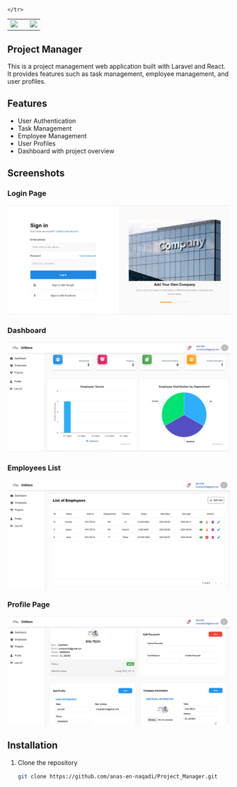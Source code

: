<table>
    <tr>
        <td>
            <a href="https://laravel.com"><img src="https://i.imgur.com/pBNT1yy.png" /></a>
        </td>
        <td>
            <a href="https://react.dev"><img src="data:image/svg+xml;base64,PHN2ZyB4bWxucz0iaHR0cDovL3d3dy53My5vcmcvMjAwMC9zdmciIHZpZXdCb3g9Ii0xMS41IC0xMC4yMzE3NCAyMyAyMC40NjM0OCI+CiAgPHRpdGxlPlJlYWN0IExvZ288L3RpdGxlPgogIDxjaXJjbGUgY3g9IjAiIGN5PSIwIiByPSIyLjA1IiBmaWxsPSIjNjFkYWZiIi8+CiAgPGcgc3Ryb2tlPSIjNjFkYWZiIiBzdHJva2Utd2lkdGg9IjEiIGZpbGw9Im5vbmUiPgogICAgPGVsbGlwc2Ugcng9IjExIiByeT0iNC4yIi8+CiAgICA8ZWxsaXBzZSByeD0iMTEiIHJ5PSI0LjIiIHRyYW5zZm9ybT0icm90YXRlKDYwKSIvPgogICAgPGVsbGlwc2Ugcng9IjExIiByeT0iNC4yIiB0cmFuc2Zvcm09InJvdGF0ZSgxMjApIi8+CiAgPC9nPgo8L3N2Zz4K" /></a>
        </td>
        <td>
            <a href="https://tailwindcss.com/"><img src="https://i.imgur.com/wdYXsgR.png" /></a>
        </td>

    </tr>
</table> 



## Project Manager

This is a project management web application built with Laravel and React. It provides features such as task management, employee management, and user profiles.

## Features

- User Authentication
- Task Management
- Employee Management
- User Profiles
- Dashboard with project overview

## Screenshots

### Login Page
![Login Page](https://github.com/anas-en-naqadi/Project_Manager/blob/main/screenshots/login.PNG)


### Dashboard
![Dashboard](https://github.com/anas-en-naqadi/Project_Manager/blob/main/screenshots/dashbord.PNG)

### Employees List
![Employees List](https://github.com/anas-en-naqadi/Project_Manager/blob/main/screenshots/employees.PNG)

### Profile Page
![Profile Page](https://github.com/anas-en-naqadi/Project_Manager/blob/main/screenshots/profile.PNG)

## Installation

1. Clone the repository
   ```bash
   git clone https://github.com/anas-en-naqadi/Project_Manager.git
